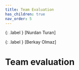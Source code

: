 ```yaml
---
title: Team Evaluation
has_children: true
nav_order: 5
---
```


{: .label }
[Nurdan Turan]

{: .label }
[Berkay Olmaz]

# Team evaluation
